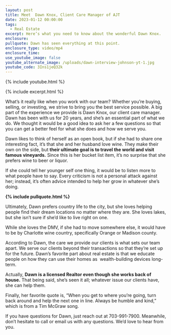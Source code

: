 ```yaml
---
layout: post
title: Meet  Dawn Knox, Client Care Manager of AJT
date: 2023-01-12 00:00:00
tags:
  - Real Estate
excerpt: Here’s what you need to know about the wonderful Dawn Knox.
enclosure:
pullquote: Dawn has seen everything at this point.
enclosure_type: video/mp4
enclosure_time:
use_youtube_image: false
youtube_alternate_image: /uploads/dawn-interview-johnson-yt-1.jpg
youtube_code: 3Ins1jeQ32k
---
```

{% include youtube.html %}

{% include excerpt.html %}

What’s it really like when you work with our team? Whether you’re buying, selling, or investing, we strive to bring you the best service possible. A big part of the experience we provide is Dawn Knox, our client care manager. Dawn has been with us for 20 years, and she’s an essential part of what we do. We thought it would be a good idea to ask her a few questions so that you can get a better feel for what she does and how we serve you.&nbsp;

Dawn likes to think of herself as an open book, but if she had to share one interesting fact, it’s that she and her husband love wine. They make their own on the side, but **their ultimate goal is to travel the world and visit famous vineyards.** Since this is her bucket list item, it’s no surprise that she prefers wine to beer or liquor.&nbsp;

If she could tell her younger self one thing, it would be to listen more to what people have to say. Every criticism is not a personal attack against her; instead, it’s often advice intended to help her grow in whatever she’s doing.

**{% include pullquote.html %}**

Ultimately, Dawn prefers country life to the city, but she loves helping people find their dream locations no matter where they are. She loves lakes, but she isn’t sure if she’d like to live right on one.&nbsp;

While she loves the DMV, if she had to move somewhere else, it would have to be by Charlotte wine country, specifically Orange or Madison county.&nbsp;

According to Dawn, the care we provide our clients is what sets our team apart. We serve our clients beyond their transactions so that they’re set up for the future. Dawn’s favorite part about real estate is that we educate people on how they can use their homes as&nbsp; wealth-building devices long-term.&nbsp;

Actually, **Dawn is a licensed Realtor even though she works back of house.** That being said, she’s seen it all; whatever issue our clients have, she can help them.&nbsp;

Finally, her favorite quote is, “When you get to where you’re going, turn back around and help the next one in line. Always be humble and kind,” which is from a Tim McGraw song.&nbsp;

If you have questions for Dawn, just reach out at 703-991-7900. Meanwhile, don’t hesitate to call or email us with any questions. We’d love to hear from you.